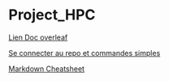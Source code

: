 # Project_HPC

[Lien Doc overleaf](https://www.overleaf.com/project/60573c7aa988b4bef7d6e003) 

[Se connecter au repo et commandes simples](https://education.github.com/git-cheat-sheet-education.pdf)

[Markdown Cheatsheet](https://guides.github.com/pdfs/markdown-cheatsheet-online.pdf)
